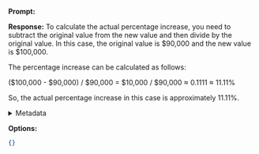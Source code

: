 **Prompt:**


**Response:**
To calculate the actual percentage increase, you need to subtract the original value from the new value and then divide by the original value. In this case, the original value is $90,000 and the new value is $100,000.

The percentage increase can be calculated as follows:

($100,000 - $90,000) / $90,000 = $10,000 / $90,000 ≈ 0.1111 ≈ 11.11%

So, the actual percentage increase in this case is approximately 11.11%.

<details><summary>Metadata</summary>

- Duration: 3562 ms
- Datetime: 2023-09-01T21:18:12.102735
- Model: gpt-3.5-turbo-0613

</details>

**Options:**
```json
{}
```

